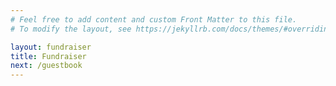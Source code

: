 ```yaml
---
# Feel free to add content and custom Front Matter to this file.
# To modify the layout, see https://jekyllrb.com/docs/themes/#overriding-theme-defaults

layout: fundraiser
title: Fundraiser
next: /guestbook
---
```


